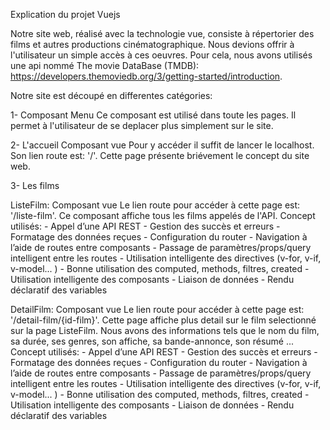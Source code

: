 Explication du projet Vuejs

Notre site web, réalisé avec la technologie vue, consiste à répertorier des films et autres productions cinématographique. Nous devions offrir à l'utilisateur un simple accès à ces oeuvres.
Pour cela, nous avons utilisés une api nommé The movie DataBase (TMDB): https://developers.themoviedb.org/3/getting-started/introduction.

Notre site est découpé en differentes catégories:

1- Composant Menu
Ce composant est utilisé dans toute les pages. Il permet à l'utilisateur de se deplacer plus simplement sur le site.



2- L'accueil
Composant vue 
Pour y accéder il suffit de lancer le localhost. Son lien route est: '/'. Cette page présente briévement le concept du site web.



3- Les films

ListeFilm: Composant vue
Le lien route pour accéder à cette page est: '/liste-film'. Ce composant affiche tous les films appelés de l'API.
Concept utilisés:
    - Appel d’une API REST
    - Gestion des succès et erreurs
    - Formatage des données reçues
    - Configuration du router
    - Navigation à l’aide de routes entre composants
    - Passage de paramètres/props/query intelligent entre les routes
    - Utilisation intelligente des directives (v-for, v-if, v-model... )
    - Bonne utilisation des computed, methods, filtres, created
    - Utilisation intelligente des composants
    - Liaison de données
    - Rendu déclaratif des variables

DetailFilm: Composant vue
Le lien route pour accéder à cette page est: '/detail-film/{id-film}'. Cette page affiche plus detail sur le film selectionné sur la page ListeFilm. Nous avons des informations tels que le nom du film, sa durée, ses genres, son affiche, sa bande-annonce, son résumé ...
Concept utilisés:
    - Appel d’une API REST
    - Gestion des succès et erreurs
    - Formatage des données reçues
    - Configuration du router
    - Navigation à l’aide de routes entre composants
    - Passage de paramètres/props/query intelligent entre les routes
    - Utilisation intelligente des directives (v-for, v-if, v-model... )
    - Bonne utilisation des computed, methods, filtres, created
    - Utilisation intelligente des composants
    - Liaison de données
    - Rendu déclaratif des variables

